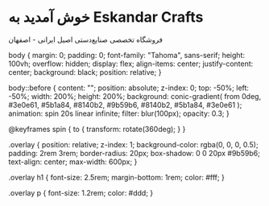 
<div class="overlay">
  <h1>خوش آمدید به Eskandar Crafts</h1>
  <p>فروشگاه تخصصی صنایع‌دستی اصیل ایرانی - اصفهان</p>
</div>

body {
  margin: 0;
  padding: 0;
  font-family: "Tahoma", sans-serif;
  height: 100vh;
  overflow: hidden;
  display: flex;
  align-items: center;
  justify-content: center;
  background: black;
  position: relative;
}

body::before {
  content: "";
  position: absolute;
  z-index: 0;
  top: -50%;
  left: -50%;
  width: 200%;
  height: 200%;
  background: conic-gradient(
    from 0deg,
    #3e0e61,
    #5b1a84,
    #8140b2,
    #9b59b6,
    #8140b2,
    #5b1a84,
    #3e0e61
  );
  animation: spin 20s linear infinite;
  filter: blur(100px);
  opacity: 0.3;
}

@keyframes spin {
  to {
    transform: rotate(360deg);
  }
}

.overlay {
  position: relative;
  z-index: 1;
  background-color: rgba(0, 0, 0, 0.5);
  padding: 2rem 3rem;
  border-radius: 20px;
  box-shadow: 0 0 20px #9b59b6;
  text-align: center;
  max-width: 600px;
}

.overlay h1 {
  font-size: 2.5rem;
  margin-bottom: 1rem;
  color: #fff;
}

.overlay p {
  font-size: 1.2rem;
  color: #ddd;
}
